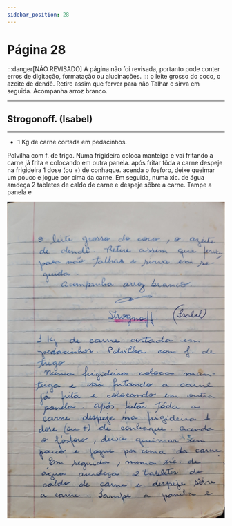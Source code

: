 ```yaml
---
sidebar_position: 28
---
```

# Página 28
:::danger[NÃO REVISADO]
A página não foi revisada, portanto pode conter erros de digitação, formatação ou alucinações.
:::
o leite grosso do coco, o azeite de dendê. Retire assim que ferver para não Talhar e sirva em seguida.
Acompanha arroz branco.

---

## Strogonoff. (Isabel)

---

* 1 Kg de carne cortada em pedacinhos.

Polvilha com f. de trigo.
Numa frigideira coloca manteiga e vai fritando a carne já frita e colocando em outra panela.
após fritar tôda a carne despeje na frigideira 1 dose (ou +) de conhaque.
acenda o fosforo, deixe queimar um pouco e jogue por cima da carne.
Em seguida, numa xic. de água amdeça 2 tabletes de caldo de carne e despeje sôbre a carne.
Tampe a panela e

![imagem base](./images/page_28.png)
